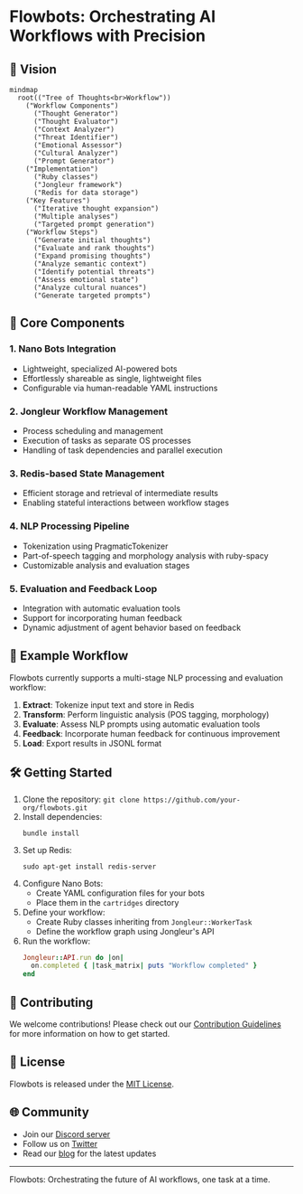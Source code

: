 # Flowbots: Orchestrating AI Workflows with Precision

## 🌟 Vision

```mermaid
mindmap
  root(("Tree of Thoughts<br>Workflow"))
    ("Workflow Components")
      ("Thought Generator")
      ("Thought Evaluator")
      ("Context Analyzer")
      ("Threat Identifier")
      ("Emotional Assessor")
      ("Cultural Analyzer")
      ("Prompt Generator")
    ("Implementation")
      ("Ruby classes")
      ("Jongleur framework")
      ("Redis for data storage")
    ("Key Features")
      ("Iterative thought expansion")
      ("Multiple analyses")
      ("Targeted prompt generation")
    ("Workflow Steps")
      ("Generate initial thoughts")
      ("Evaluate and rank thoughts")
      ("Expand promising thoughts")
      ("Analyze semantic context")
      ("Identify potential threats")
      ("Assess emotional state")
      ("Analyze cultural nuances")
      ("Generate targeted prompts")
```


## 🎯 Core Components

### 1. Nano Bots Integration
- Lightweight, specialized AI-powered bots
- Effortlessly shareable as single, lightweight files
- Configurable via human-readable YAML instructions

### 2. Jongleur Workflow Management
- Process scheduling and management
- Execution of tasks as separate OS processes
- Handling of task dependencies and parallel execution

### 3. Redis-based State Management
- Efficient storage and retrieval of intermediate results
- Enabling stateful interactions between workflow stages

### 4. NLP Processing Pipeline
- Tokenization using PragmaticTokenizer
- Part-of-speech tagging and morphology analysis with ruby-spacy
- Customizable analysis and evaluation stages

### 5. Evaluation and Feedback Loop
- Integration with automatic evaluation tools
- Support for incorporating human feedback
- Dynamic adjustment of agent behavior based on feedback

## 🚀 Example Workflow

Flowbots currently supports a multi-stage NLP processing and evaluation workflow:

1. **Extract**: Tokenize input text and store in Redis
2. **Transform**: Perform linguistic analysis (POS tagging, morphology)
3. **Evaluate**: Assess NLP prompts using automatic evaluation tools
4. **Feedback**: Incorporate human feedback for continuous improvement
5. **Load**: Export results in JSONL format

## 🛠 Getting Started

1. Clone the repository: `git clone https://github.com/your-org/flowbots.git`
2. Install dependencies:
   ```
   bundle install
   ```
3. Set up Redis:
   ```
   sudo apt-get install redis-server
   ```
4. Configure Nano Bots:
   - Create YAML configuration files for your bots
   - Place them in the `cartridges` directory
5. Define your workflow:
   - Create Ruby classes inheriting from `Jongleur::WorkerTask`
   - Define the workflow graph using Jongleur's API
6. Run the workflow:
   ```ruby
   Jongleur::API.run do |on|
     on.completed { |task_matrix| puts "Workflow completed" }
   end
   ```

## 🤝 Contributing

We welcome contributions! Please check out our [Contribution Guidelines](CONTRIBUTING.md) for more information on how to get started.

## 📜 License

Flowbots is released under the [MIT License](LICENSE).

## 🌐 Community

- Join our [Discord server](https://discord.gg/flowbots)
- Follow us on [Twitter](https://twitter.com/FlowbotsAI)
- Read our [blog](https://flowbots.ai/blog) for the latest updates

---

Flowbots: Orchestrating the future of AI workflows, one task at a time.